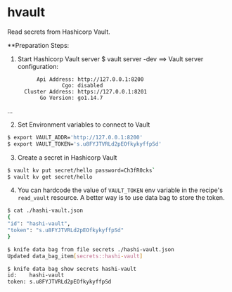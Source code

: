 # hvault

Read secrets from Hashicorp Vault.


**Preparation Steps:
1. Start Hashicorp Vault server
$ vault server -dev
==> Vault server configuration:

             Api Address: http://127.0.0.1:8200
                     Cgo: disabled
         Cluster Address: https://127.0.0.1:8201
              Go Version: go1.14.7
...

2. Set Environment variables to connect to Vault
```bash
$ export VAULT_ADDR='http://127.0.0.1:8200'
$ export VAULT_TOKEN='s.u8FYJTVRLd2pEOfkykyffpSd'
```

3. Create a secret in Hashicorp Vault
```bash
$ vault kv put secret/hello password=Ch3fR0cks`
$ vault kv get secret/hello
```

4. You can hardcode the value of `VAULT_TOKEN` env variable in the recipe's `read_vault` resource.  A better way is to use data bag to store the token.

```bash
$ cat ./hashi-vault.json
{
"id": "hashi-vault",
"token": "s.u8FYJTVRLd2pEOfkykyffpSd"
}

$ knife data bag from file secrets ./hashi-vault.json
Updated data_bag_item[secrets::hashi-vault]

$ knife data bag show secrets hashi-vault
id:    hashi-vault
token: s.u8FYJTVRLd2pEOfkykyffpSd
```
